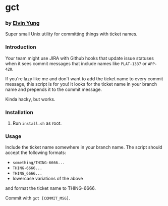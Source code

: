 # gct
### by [Elvin Yung](https://github.com/elvinyung)

Super small Unix utility for committing things with ticket names.

### Introduction
Your team might use JIRA with Github hooks that update issue statuses when it sees commit messages that include names like `PLAT-1337` or `APP-420`.

If you're lazy like me and don't want to add the ticket name to every commit message, this script is for you! It looks for the ticket name in your branch name and prepends it to the commit message.

Kinda hacky, but works.

### Installation
1. Run `install.sh` as root.

### Usage
Include the ticket name somewhere in your branch name. The script should accept the following formats:

* `something/THING-6666...`
* `THING-6666...`
* `THING_6666...`
* lowercase variations of the above

and format the ticket name to THING-6666.

Commit with `gct [COMMIT_MSG]`.
